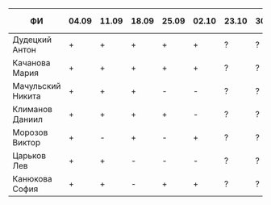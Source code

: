 |          ФИ        |  04.09 |  11.09 |  18.09 |  25.09 |  02.10 |  23.10 |  30.10 | 1 задача  |  2 задача |
|--------------------|--------|--------|--------|--------|--------|--------|--------|-----------|-----------|
|  Дудецкий Антон    |   +    |   +    |   +    |   +    |   +    |   ?    |   ?    |     +     |     +     |
|  Качанова Мария    |   +    |   +    |   +    |   +    |   +    |   ?    |   ?    |     +     |     +     |
|  Мачульский Никита |   +    |   +    |   +    |   -    |   -    |   ?    |   ?    |           |           |
|  Климанов Даниил   |   +    |   +    |   +    |   +    |   -    |   ?    |   ?    |     +     |     +     |
|  Морозов Виктор    |   +    |   -    |   +    |   -    |   +    |   ?    |   ?    |           |           |
|  Царьков Лев       |   +    |   +    |   -    |   -    |   -    |   ?    |   ?    |           |           |
|  Канюкова София    |   +    |   +    |   -    |   +    |   +    |   ?    |   ?    |     +     |     +     |
